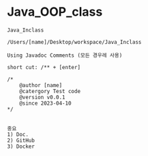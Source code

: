 # Java_OOP_class


    Java_Inclass

    /Users/[name]/Desktop/workspace/Java_Inclass

    Using Javadoc Comments (모든 경우레 사용)

    short cut: /** + [enter]
    
    /*
        @author [name]
        @catergory Test code
        @version v0.0.1
        @since 2023-04-10
    */
        

    중요
    1) Doc.
    2) GitHub
    3) Docker
